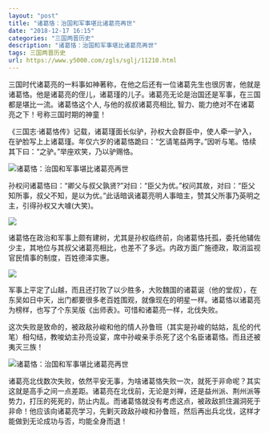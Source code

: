 ```yaml
---
layout: "post"
title: "诸葛恪：治国和军事堪比诸葛亮再世"
date: "2018-12-17 16:15"
categories: "三国两晋历史"
description: "诸葛恪：治国和军事堪比诸葛亮再世"
tags: 三国两晋历史
url: https://www.y5000.com/zgls/sglj/11210.html
---
```






三国时代诸葛亮的一料事如神著称，在他之后还有一位诸葛先生也很厉害，他就是诸葛恪。他是诸葛亮的侄儿，诸葛瑾的儿子。诸葛亮无论是治国还是军事，在三国都是堪比一流。诸葛恪这个人,
与他的叔叔诸葛亮相比, 智力、能力绝对不在诸葛亮之下！号称三国时期的神童！

《三国志·诸葛恪传》记载，诸葛瑾面长似驴，孙权大会群臣中，使人牵一驴入，在驴脸写上上诸葛瑾。年仅六岁的诸葛恪跪曰：“乞请笔益两字。”因听与笔。恪续其下曰：“之驴。”举座欢笑，乃以驴赐恪。

![诸葛恪：治国和军事堪比诸葛亮再世](/uploads/allimg/170118/6-1F11P92U1500.JPG)

孙权问诸葛恪曰：“卿父与叔父孰贤?”对曰：“臣父为优。”权问其故，对曰：“臣父知所事，叔父不知，是以为优。”此话暗讽诸葛亮明人事暗主，赞其父所事乃英明之主，引得孙权又大噱(大笑)。

![](https://img.y5000.com/uploads/allimg/170118/0932551533-0.jpg)

诸葛恪在政治和军事上颇有建树，尤其是孙权临终前，向诸葛恪托孤，委托他辅佐少主，其地位与其叔父诸葛亮相比，也差不了多远。内政方面广施德政，取消监视官民情事的制度，百姓德泽实惠。

![](https://img.y5000.com/uploads/allimg/170118/093255J10-1.jpg)

军事上平定了山越，而且还打败了以少胜多，大败魏国的诸葛诞（他的堂叔），在东吴如日中天，出门都要很多老百姓围观，就像现在的明星一样。诸葛恪以诸葛亮为榜样，也写了个东吴版《出师表》。可惜和诸葛亮一样，北伐失败。

这次失败是致命的，被政敌孙峻和他的情人孙鲁班（其实是孙峻的姑姑，乱伦的代笔）相勾结，教唆幼主孙亮设宴，席中孙峻亲手杀死了这个名臣诸葛恪。而且还被夷灭三族！

![诸葛恪：治国和军事堪比诸葛亮再世](/uploads/allimg/170118/6-1F11P92944a0.JPG)

诸葛亮北伐数次失败，依然平安无事，为啥诸葛恪失败一次，就死于非命呢？其实这就是高手之间一点差距。诸葛亮在北伐前，无论是刘禅，还是益州派、荆州派等势力，打压的死死的，防止内乱。而诸葛恪就没有考虑这点，被政敌抓住漏洞死于非命！他应该向诸葛亮学习，先剿灭政敌孙峻和孙鲁班，然后再出兵北伐，这样才能做到无论成功与否，均能全身而退！
